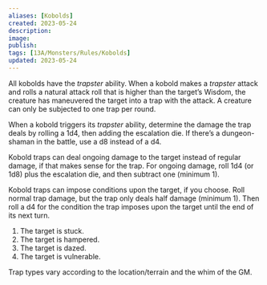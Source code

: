 ```yaml
---
aliases: [Kobolds]
created: 2023-05-24
description: 
image: 
publish: 
tags: [13A/Monsters/Rules/Kobolds]
updated: 2023-05-24
---
```


All kobolds have the *trapster* ability. When a kobold makes a *trapster* attack and rolls a natural attack roll that is higher than the target’s Wisdom, the creature has maneuvered the target into a trap with the attack. A creature can only be subjected to one trap per round.

When a kobold triggers its *trapster* ability, determine the damage the trap deals by rolling a 1d4, then adding the escalation die. If there’s a dungeon-shaman in the battle, use a d8 instead of a d4.

Kobold traps can deal ongoing damage to the target instead of regular damage, if that makes sense for the trap. For ongoing damage, roll 1d4 (or 1d8) plus the escalation die, and then subtract one (minimum 1).

Kobold traps can impose conditions upon the target, if you choose. Roll normal trap damage, but the trap only deals half damage (minimum 1). Then roll a d4 for the condition the trap imposes upon the target until the end of its next turn.

1.  The target is stuck.
2.  The target is hampered.
3.  The target is dazed.
4.  The target is vulnerable.

Trap types vary according to the location/terrain and the whim of the GM.